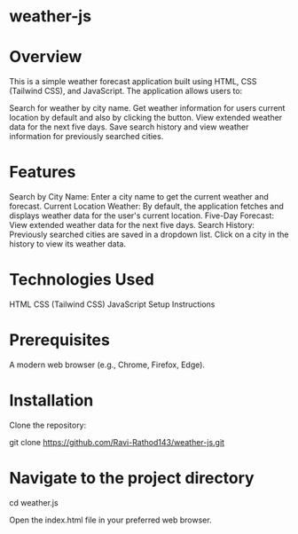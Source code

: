 # weather-js
# Overview
This is a simple weather forecast application built using HTML, CSS (Tailwind CSS), and JavaScript. The application allows users to:

Search for weather by city name.
Get weather information for users current location by default and also by clicking the button.
View extended weather data for the next five days.
Save search history and view weather information for previously searched cities.
# Features
Search by City Name: Enter a city name to get the current weather and forecast.
Current Location Weather: By default, the application fetches and displays weather data for the user's current location.
Five-Day Forecast: View extended weather data for the next five days.
Search History: Previously searched cities are saved in a dropdown list. Click on a city in the history to view its weather data.
# Technologies Used
HTML
CSS (Tailwind CSS)
JavaScript
Setup Instructions
# Prerequisites
A modern web browser (e.g., Chrome, Firefox, Edge).
# Installation
Clone the repository:

git clone https://github.com/Ravi-Rathod143/weather-js.git
# Navigate to the project directory
cd weather.js

Open the index.html file in your preferred web browser.










